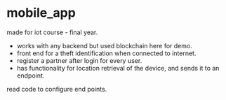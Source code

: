 # mobile_app

made for iot course - final year.

- works with any backend but used blockchain here for demo.
- front end for a theft identification when connected to internet.
- register a partner after login for every user.
- has functionality for location retrieval of the device, and sends it to an endpoint.

read code to configure end points.
